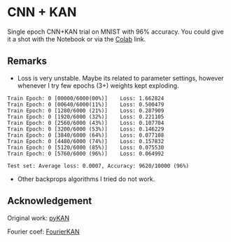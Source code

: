 # CNN + KAN
Single epoch CNN+KAN trial on MNIST with 96% accuracy. You could give it a shot with the Notebook or via the [Colab](https://colab.research.google.com/drive/1eMnGUOYeoShR7n1KkLgTt985qtursDY6#scrollTo=QaUPxiJleN-D) link. 

## Remarks
* Loss is very unstable. 
  Maybe its related to parameter settings, however whenever I try few epochs (3+) weights kept exploding.

```
Train Epoch: 0 [00000/6000(00%)]	Loss: 1.662824
Train Epoch: 0 [00640/6000(11%)]	Loss: 0.500479
Train Epoch: 0 [1280/6000 (21%)]	Loss: 0.287909
Train Epoch: 0 [1920/6000 (32%)]	Loss: 0.221105
Train Epoch: 0 [2560/6000 (43%)]	Loss: 0.107704
Train Epoch: 0 [3200/6000 (53%)]	Loss: 0.146229
Train Epoch: 0 [3840/6000 (64%)]	Loss: 0.077108
Train Epoch: 0 [4480/6000 (74%)]	Loss: 0.157832
Train Epoch: 0 [5120/6000 (85%)]	Loss: 0.075530
Train Epoch: 0 [5760/6000 (96%)]	Loss: 0.064992

Test set: Average loss: 0.0007, Accuracy: 9620/10000 (96%)
```

* Other backprops algorithms I tried do not work.

## Acknowledgement
Original work: [pyKAN](https://github.com/KindXiaoming/pykan)

Fourier coef:  [FourierKAN](https://github.com/GistNoesis/FourierKAN/)
